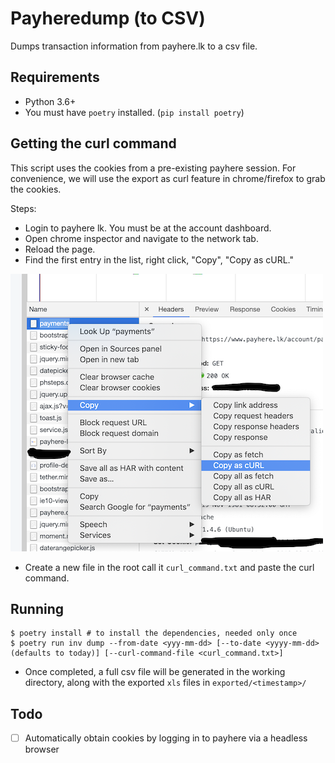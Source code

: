 # Payheredump (to CSV)

Dumps transaction information from payhere.lk to a csv file.

## Requirements

* Python 3.6+
* You must have `poetry` installed. (`pip install poetry`)

## Getting the curl command

This script uses the cookies from a pre-existing payhere session. For convenience, we will use the export as curl feature in chrome/firefox to grab the cookies.

Steps:
- Login to payhere lk. You must be at the account dashboard.
- Open chrome inspector and navigate to the network tab.
- Reload the page.
- Find the first entry in the list, right click, "Copy", "Copy as cURL."

![](copy_as_curl.png)

- Create a new file in the root call it `curl_command.txt` and paste the curl command.

## Running

```shell
$ poetry install # to install the dependencies, needed only once
$ poetry run inv dump --from-date <yyy-mm-dd> [--to-date <yyyy-mm-dd> (defaults to today)] [--curl-command-file <curl_command.txt>]
```

* Once completed, a full csv file will be generated in the working directory, along with the exported `xls` files in `exported/<timestamp>/`


## Todo

* [ ] Automatically obtain cookies by logging in to payhere via a headless browser